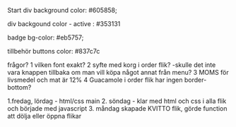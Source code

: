 Start
div background color: #605858;

div backgound color - active : #353131

badge bg-color: #eb5757;

tillbehör buttons color: #837c7c


frågor?
1 vilken font exakt?
2 syfte med korg i order flik?
-skulle det inte vara knappen tillbaka om man vill köpa något annat från menu?
3 MOMS för livsmedel och mat är 12%
4 Guacamole i order flik har ingen border-bottom?





1.fredag, lördag - html/css main
2. söndag - klar med html och css i alla flik och började med javascript
3. måndag skapade KVITTO flik, görde function att dölja eller öppna flikar